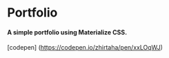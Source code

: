 # Portfolio
#### A simple portfolio using  Materialize CSS.
[codepen] (https://codepen.io/zhirtaha/pen/xxLOqWJ)
